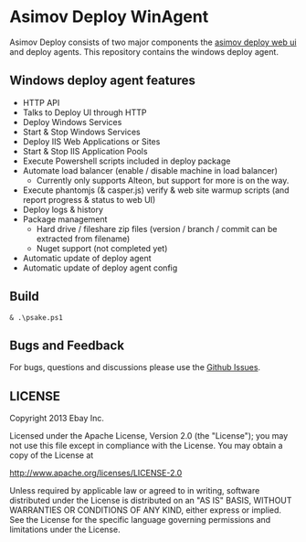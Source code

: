 Asimov Deploy WinAgent
================

Asimov Deploy consists of two major components the [asimov deploy web ui](https://github.com/asimov-deploy) and deploy agents. This repository contains the windows deploy agent.

## Windows deploy agent features
* HTTP API
* Talks to Deploy UI through HTTP
* Deploy Windows Services
* Start & Stop Windows Services
* Deploy IIS Web Applications or Sites
* Start & Stop IIS Application Pools
* Execute Powershell scripts included in deploy package
* Automate load balancer (enable / disable machine in load balancer)
	* Currently only supports Alteon, but support for more is on the way.
* Execute phantomjs (& casper.js) verify & web site warmup scripts (and report progress & status to web UI)
* Deploy logs & history
* Package management
	* Hard drive / fileshare zip files (version / branch / commit can be extracted from filename)
	* Nuget support (not completed yet)
* Automatic update of deploy agent
* Automatic update of deploy agent config

## Build

    & .\psake.ps1

## Bugs and Feedback
For bugs, questions and discussions please use the [Github Issues](https://github.com/asimov-deploy/asimov-deploy-winagent/issues).

## LICENSE
Copyright 2013 Ebay Inc.

Licensed under the Apache License, Version 2.0 (the "License");
you may not use this file except in compliance with the License.
You may obtain a copy of the License at

<http://www.apache.org/licenses/LICENSE-2.0>

Unless required by applicable law or agreed to in writing, software
distributed under the License is distributed on an "AS IS" BASIS,
WITHOUT WARRANTIES OR CONDITIONS OF ANY KIND, either express or implied.
See the License for the specific language governing permissions and
limitations under the License.
